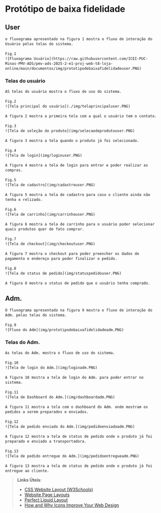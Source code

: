 # Protótipo de baixa fidelidade


## User

	o fluxograma apresentado na figura 1 mostra o fluxo de interação do Usuário pelas telas do sistema.
	
	Fig.1
	![Fluxograma Usuário](https://raw.githubusercontent.com/ICEI-PUC-Minas-PMV-ADS/pmv-ads-2025-2-e1-proj-web-t8-loja-online/main/documentos/img/prototipodebaixafidelidadeuser.PNG)

### Telas do usuário

	AS telas do usuário mostra o fluxo de uso do sistema.

	Fig.2
	![Tela principal do usuário](./img/telaprincipaluser.PNG)

	A figura 2 mostra a primeira tela com a qual o usuário tem o contato.

	Fig.3
	![Tela de seleção do produto](img/selecaodeprodutouser.PNG)

	A figura 3 mostra a tela quando o produto já foi selecionado.

	Fig.4
	![Tela de login](img/loginuser.PNG)

	A figura 4 mostra a tela de login para entrar e poder realizar as compras.

	Fig.5
	![Tela de cadastro](img/cadastrouser.PNG)

	A figura 5 mostra a tela de cadastro para caso o cliente ainda não tenha o relizado.

	Fig.6
	![Tela de carrinho](img/carrinhouser.PNG)

	A figura 6 mostra a tela de carrinho para o usuário poder selecionar quais produtos quer de fato comprar.

	Fig.7
	![Tela de checkout](img/checkoutuser.PNG)

	A figura 7 mostra o checkout para poder preencher os dados de pagamento e endereço para poder finalizar o pedido.

	Fig.8
	![Tela de status de pedido](img/statuspedidouser.PNG)

	A figura 8 mostra o status de pedido que o usuário tenha comprado.

## Adm.

	O fluxograma apresentado na figura 9 mostra o fluxo de interação do Adm. pelas telas do sistema.

	Fig.9
	![Fluxo do Adm](img/prototipodebaixafidelidadeadm.PNG)

### Telas do Adm.

	As telas do Adm. mostra o fluxo de uso do sistema.

	Fig.10
	![Tela de login do Adm.](img/loginadm.PNG)

	A figura 10 mostra a tela de login do Adm. para poder entrar no sistema.

	Fig.11
	![Tela de Dashboard do Adm.](img/dashboardadm.PNG)

	A figura 11 mostra a tela com o dashboard do Adm. onde mostram os pedidos a serem preparados e enviados.

	Fig.12
	![Tela de pedido enviado do Adm.](img/pedidoenviadoadm.PNG)

	A figura 12 mostra a tela de status de pedido onde o produto já foi preparado e enviado a transportadora.

	Fig.13
	![Tela de pedido entregue do Adm.](img/pedidoentregueadm.PNG)

	A figura 13 mostra a tela de status de pedido onde o produto já foi entregue ao cliente.

	
	
	

> **Links Úteis**:
>
> - [CSS Website Layout (W3Schools)](https://www.w3schools.com/css/css_website_layout.asp)
> - [Website Page Layouts](http://www.cellbiol.com/bioinformatics_web_development/chapter-3-your-first-web-page-learning-html-and-css/website-page-layouts/)
> - [Perfect Liquid Layout](https://matthewjamestaylor.com/perfect-liquid-layouts)
> - [How and Why Icons Improve Your Web Design](https://usabilla.com/blog/how-and-why-icons-improve-you-web-design/)
